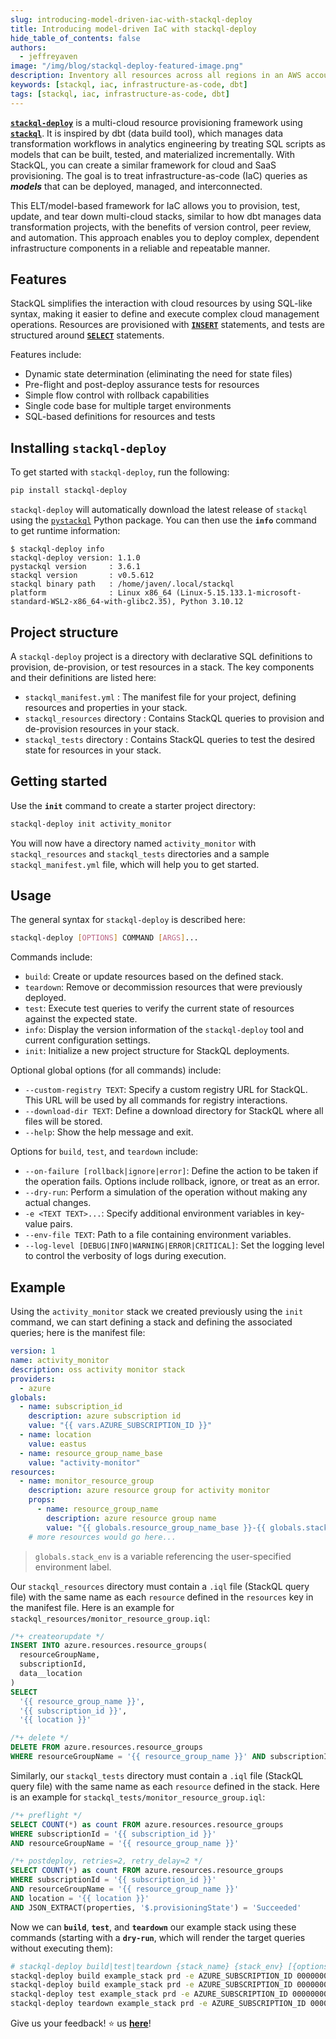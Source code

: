```yaml
---
slug: introducing-model-driven-iac-with-stackql-deploy 
title: Introducing model-driven IaC with stackql-deploy
hide_table_of_contents: false
authors:	
  - jeffreyaven
image: "/img/blog/stackql-deploy-featured-image.png"
description: Inventory all resources across all regions in an AWS account.
keywords: [stackql, iac, infrastructure-as-code, dbt]
tags: [stackql, iac, infrastructure-as-code, dbt]
---
```


[__`stackql-deploy`__](https://pypi.org/project/stackql-deploy/) is a multi-cloud resource provisioning framework using [__`stackql`__](https://github.com/stackql/stackql). It is inspired by dbt (data build tool), which manages data transformation workflows in analytics engineering by treating SQL scripts as models that can be built, tested, and materialized incrementally. With StackQL, you can create a similar framework for cloud and SaaS provisioning. The goal is to treat infrastructure-as-code (IaC) queries as __*models*__ that can be deployed, managed, and interconnected.  

This ELT/model-based framework for IaC allows you to provision, test, update, and tear down multi-cloud stacks, similar to how dbt manages data transformation projects, with the benefits of version control, peer review, and automation. This approach enables you to deploy complex, dependent infrastructure components in a reliable and repeatable manner.  

## Features

StackQL simplifies the interaction with cloud resources by using SQL-like syntax, making it easier to define and execute complex cloud management operations. Resources are provisioned with [__`INSERT`__](/docs/language-spec/insert) statements, and tests are structured around [__`SELECT`__](/docs/language-spec/select) statements.

Features include:

- Dynamic state determination (eliminating the need for state files)
- Pre-flight and post-deploy assurance tests for resources
- Simple flow control with rollback capabilities
- Single code base for multiple target environments
- SQL-based definitions for resources and tests

## Installing `stackql-deploy`

To get started with `stackql-deploy`, run the following:

```bash
pip install stackql-deploy
```

`stackql-deploy` will automatically download the latest release of `stackql` using the [`pystackql`](https://pypi.org/project/pystackql/) Python package. You can then use the __`info`__ command to get runtime information:

```
$ stackql-deploy info
stackql-deploy version: 1.1.0
pystackql version     : 3.6.1
stackql version       : v0.5.612
stackql binary path   : /home/javen/.local/stackql
platform              : Linux x86_64 (Linux-5.15.133.1-microsoft-standard-WSL2-x86_64-with-glibc2.35), Python 3.10.12
```

## Project structure

A `stackql-deploy` project is a directory with declarative SQL definitions to provision, de-provision, or test resources in a stack. The key components and their definitions are listed here:

- `stackql_manifest.yml` : The manifest file for your project, defining resources and properties in your stack.
- `stackql_resources` directory : Contains StackQL queries to provision and de-provision resources in your stack.
- `stackql_tests` directory : Contains StackQL queries to test the desired state for resources in your stack.

## Getting started

Use the __`init`__ command to create a starter project directory:

```bash
stackql-deploy init activity_monitor
```

You will now have a directory named `activity_monitor` with `stackql_resources` and `stackql_tests` directories and a sample `stackql_manifest.yml` file, which will help you to get started.

## Usage

The general syntax for `stackql-deploy` is described here:

```bash
stackql-deploy [OPTIONS] COMMAND [ARGS]...
```

Commands include:

- `build`: Create or update resources based on the defined stack.
- `teardown`: Remove or decommission resources that were previously deployed.
- `test`: Execute test queries to verify the current state of resources against the expected state.
- `info`: Display the version information of the `stackql-deploy` tool and current configuration settings.
- `init`: Initialize a new project structure for StackQL deployments.

Optional global options (for all commands) include:

- `--custom-registry TEXT`: Specify a custom registry URL for StackQL. This URL will be used by all commands for registry interactions.
- `--download-dir TEXT`: Define a download directory for StackQL where all files will be stored.
- `--help`: Show the help message and exit.

Options for `build`, `test`, and `teardown` include:

- `--on-failure [rollback|ignore|error]`: Define the action to be taken if the operation fails. Options include rollback, ignore, or treat as an error.
- `--dry-run`: Perform a simulation of the operation without making any actual changes.
- `-e <TEXT TEXT>...`: Specify additional environment variables in key-value pairs.
- `--env-file TEXT`: Path to a file containing environment variables.
- `--log-level [DEBUG|INFO|WARNING|ERROR|CRITICAL]`: Set the logging level to control the verbosity of logs during execution.

## Example

Using the `activity_monitor` stack we created previously using the `init` command, we can start defining a stack and defining the associated queries; here is the manifest file:

```yaml
version: 1
name: activity_monitor
description: oss activity monitor stack
providers:
  - azure
globals:
  - name: subscription_id
    description: azure subscription id
    value: "{{ vars.AZURE_SUBSCRIPTION_ID }}"
  - name: location
    value: eastus
  - name: resource_group_name_base
    value: "activity-monitor"
resources:
  - name: monitor_resource_group
    description: azure resource group for activity monitor
    props:
      - name: resource_group_name
        description: azure resource group name
        value: "{{ globals.resource_group_name_base }}-{{ globals.stack_env }}"
	# more resources would go here...
```

> `globals.stack_env` is a variable referencing the user-specified environment label.

Our `stackql_resources` directory must contain a `.iql` file (StackQL query file) with the same name as each `resource` defined in the `resources` key in the manifest file. Here is an example for `stackql_resources/monitor_resource_group.iql`:

```sql
/*+ createorupdate */
INSERT INTO azure.resources.resource_groups(
  resourceGroupName,
  subscriptionId,
  data__location
)
SELECT
  '{{ resource_group_name }}',
  '{{ subscription_id }}',
  '{{ location }}'

/*+ delete */
DELETE FROM azure.resources.resource_groups 
WHERE resourceGroupName = '{{ resource_group_name }}' AND subscriptionId = '{{ subscription_id }}'
```

Similarly, our `stackql_tests` directory must contain a `.iql` file (StackQL query file) with the same name as each `resource` defined in the stack. Here is an example for `stackql_tests/monitor_resource_group.iql`:

```sql
/*+ preflight */
SELECT COUNT(*) as count FROM azure.resources.resource_groups
WHERE subscriptionId = '{{ subscription_id }}'
AND resourceGroupName = '{{ resource_group_name }}'

/*+ postdeploy, retries=2, retry_delay=2 */
SELECT COUNT(*) as count FROM azure.resources.resource_groups
WHERE subscriptionId = '{{ subscription_id }}'
AND resourceGroupName = '{{ resource_group_name }}'
AND location = '{{ location }}'
AND JSON_EXTRACT(properties, '$.provisioningState') = 'Succeeded'
```

Now we can __`build`__, __`test`__, and __`teardown`__ our example stack using these commands (starting with a __`dry-run`__, which will render the target queries without executing them):

```bash
# stackql-deploy build|test|teardown {stack_name} {stack_env} [{options}]
stackql-deploy build example_stack prd -e AZURE_SUBSCRIPTION_ID 00000000-0000-0000-0000-000000000000 --dry-run
stackql-deploy build example_stack prd -e AZURE_SUBSCRIPTION_ID 00000000-0000-0000-0000-000000000000
stackql-deploy test example_stack prd -e AZURE_SUBSCRIPTION_ID 00000000-0000-0000-0000-000000000000
stackql-deploy teardown example_stack prd -e AZURE_SUBSCRIPTION_ID 00000000-0000-0000-0000-000000000000
```

Give us your feedback! ⭐ us [__here__](https://github.com/stackql/stackql)!